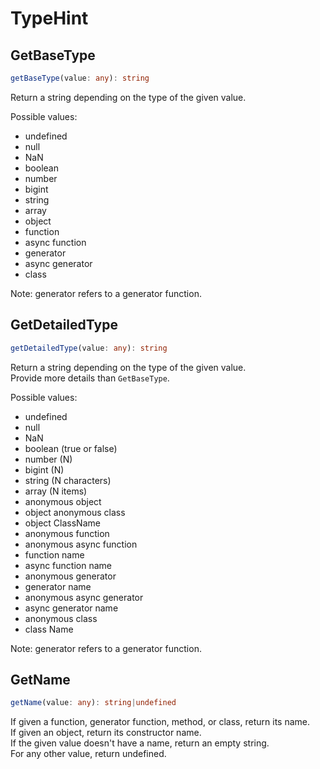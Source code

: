 # TypeHint

## GetBaseType

```ts
getBaseType(value: any): string
```

Return a string depending on the type of the given value.

Possible values:

- undefined
- null
- NaN
- boolean
- number
- bigint
- string
- array
- object
- function
- async function
- generator
- async generator
- class

Note: generator refers to a generator function.

## GetDetailedType

```ts
getDetailedType(value: any): string
```

Return a string depending on the type of the given value.<br />
Provide more details than `GetBaseType`.

Possible values:

- undefined
- null
- NaN
- boolean (true or false)
- number (N)
- bigint (N)
- string (N characters)
- array (N items)
- anonymous object
- object anonymous class
- object ClassName
- anonymous function
- anonymous async function
- function name
- async function name
- anonymous generator
- generator name
- anonymous async generator
- async generator name
- anonymous class
- class Name

Note: generator refers to a generator function.

## GetName

```ts
getName(value: any): string|undefined
```

If given a function, generator function, method, or class, return its name.<br />
If given an object, return its constructor name.<br />
If the given value doesn't have a name, return an empty string.<br />
For any other value, return undefined.
